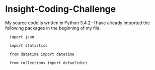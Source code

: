 # Insight-Coding-Challenge

My source code is written in Python 3.4.2
    -I have already imported the following packages in the beginning of my file.
      
      import json
      
      import statistics
      
      from datetime import datetime
      
      from collections import defaultdict
